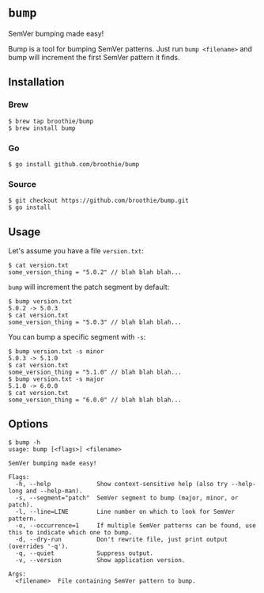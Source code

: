 # `bump`
SemVer bumping made easy!

Bump is a tool for bumping SemVer patterns. Just run `bump <filename>` and bump will increment the first SemVer
pattern it finds.

## Installation
### Brew
```
$ brew tap broothie/bump
$ brew install bump
```

### Go
```
$ go install github.com/broothie/bump
```

### Source
```
$ git checkout https://github.com/broothie/bump.git
$ go install
```

## Usage
Let's assume you have a file `version.txt`:
```
$ cat version.txt
some_version_thing = "5.0.2" // blah blah blah...
```

`bump` will increment the patch segment by default:
```
$ bump version.txt
5.0.2 -> 5.0.3
$ cat version.txt
some_version_thing = "5.0.3" // blah blah blah...
```

You can bump a specific segment with `-s`:
```
$ bump version.txt -s minor
5.0.3 -> 5.1.0
$ cat version.txt
some_version_thing = "5.1.0" // blah blah blah...
$ bump version.txt -s major
5.1.0 -> 6.0.0
$ cat version.txt
some_version_thing = "6.0.0" // blah blah blah...
```

## Options
```
$ bump -h
usage: bump [<flags>] <filename>

SemVer bumping made easy!

Flags:
  -h, --help             Show context-sensitive help (also try --help-long and --help-man).
  -s, --segment="patch"  SemVer segment to bump (major, minor, or patch).
  -l, --line=LINE        Line number on which to look for SemVer pattern.
  -o, --occurrence=1     If multiple SemVer patterns can be found, use this to indicate which one to bump.
  -d, --dry-run          Don't rewrite file, just print output (overrides '-q').
  -q, --quiet            Suppress output.
  -v, --version          Show application version.

Args:
  <filename>  File containing SemVer pattern to bump.

```

